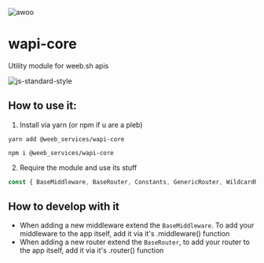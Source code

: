 ![awoo](https://i.imgur.com/dTuYvKG.jpg)
# wapi-core
Utility module for weeb.sh apis

![js-standard-style](https://cdn.rawgit.com/standard/standard/master/badge.svg)

## How to use it:

1. Install via yarn (or npm if u are a pleb)
```
yarn add @weeb_services/wapi-core

npm i @weeb_services/wapi-core
```
2. Require the module and use its stuff
```js
const { BaseMiddleware, BaseRouter, Constants, GenericRouter, WildcardRouter } = require('@weeb_services/wapi-core');
```

## How to develop with it

- When adding a new middleware extend the `BaseMiddleware`.
 To add your middleware to the app itself,
  add it via it's .middleware() function
- When adding a new router extend the `BaseRouter`,
to add your router to the app itself,
 add it via it's .router() function
